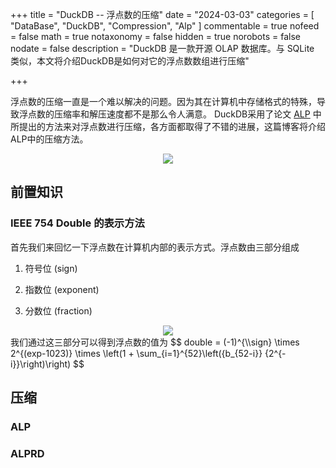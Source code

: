 +++
title = "DuckDB -- 浮点数的压缩"
date = "2024-03-03"
categories = [
    "DataBase",
    "DuckDB",
    "Compression",
    "Alp"
]
commentable = true
nofeed = false
math = true
notaxonomy = false
hidden = true
norobots = false
nodate = false
description = "DuckDB 是一款开源 OLAP 数据库。与 SQLite 类似，本文将介绍DuckDB是如何对它的浮点数数组进行压缩"

+++

浮点数的压缩一直是一个难以解决的问题。因为其在计算机中存储格式的特殊，导致浮点数的压缩率和解压速度都不是那么令人满意。
DuckDB采用了论文 [ALP](https://dl.acm.org/doi/pdf/10.1145/3626717) 中所提出的方法来对浮点数进行压缩，各方面都取得了不错的进展，这篇博客将介绍ALP中的压缩方法。

<div style="text-align: center">
<img src="/pic/duckdb/alp-compare.png"/>
</div>

## 前置知识

### IEEE 754 Double 的表示方法

首先我们来回忆一下浮点数在计算机内部的表示方式。浮点数由三部分组成

1. 符号位 (sign)

2. 指数位 (exponent)

3. 分数位 (fraction)

   

<div style="text-align: center">
<img src="/pic/duckdb/double-represent.png"/>
</div>
我们通过这三部分可以得到浮点数的值为
$$
double = (-1)^{\\sign} \times 2^{(exp-1023)} \times \left(1 + \sum_{i=1}^{52}\left({b_{52-i}} {2^{-i}}\right)\right)
$$

## 压缩

### ALP


### ALPRD
